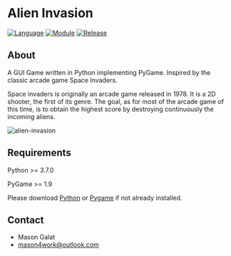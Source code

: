 # Alien Invasion

[![Language](https://img.shields.io/badge/language-python-blue.svg?style=flat)](https://www.python.org)
[![Module](https://img.shields.io/badge/module-pygame-brightgreen.svg?style=flat)](http://www.pygame.org/news.html)
[![Release](https://img.shields.io/badge/release-v1.0-orange.svg?style=flat)](https://github.com/spacewizard66/Alien-Invasion)

## About

A GUI Game written in Python implementing PyGame. Inspired by the classic arcade game Space Invaders.

Space invaders is originally an arcade game released in 1978. It is a 2D shooter, the first of its genre. 
The goal, as for most of the arcade game of this time, is to obtain the highest score by destroying continuously the incoming aliens.


![alien-invasion](https://user-images.githubusercontent.com/70931763/172803926-382e3807-3020-40e1-a0e4-ad16f6849d43.gif)


## Requirements

Python >= 3.7.0

PyGame >= 1.9

Please download [Python](https://www.python.org/downloads/) or [Pygame](http://www.pygame.org/download.shtml) if not already installed.

## Contact

- Mason Galat
- mason4work@outlook.com
